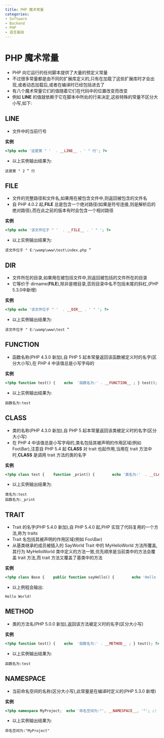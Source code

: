 ```yaml
---
title: PHP 魔术常量
categories:
- Software
- Backend
- PHP
- 语言基础
---
```

# PHP 魔术常量

- PHP 向它运行的任何脚本提供了大量的预定义常量
- 不过很多常量都是由不同的扩展库定义的,只有在加载了这些扩展库时才会出现,或者动态加载后,或者在编译时已经包括进去了
- 有八个魔术常量它们的值随着它们在代码中的位置改变而改变
- 例如 __LINE__ 的值就依赖于它在脚本中所处的行来决定,这些特殊的常量不区分大小写,如下:

## __LINE__

- 文件中的当前行号

**实例**

```php
<?php echo '这是第 " '  . __LINE__ . ' " 行'; ?>
```

- 以上实例输出结果为:

```
这是第 " 2 ” 行
```

## __FILE__

- 文件的完整路径和文件名,如果用在被包含文件中,则返回被包含的文件名
- 自 PHP 4.0.2 起,__FILE__ 总是包含一个绝对路径(如果是符号连接,则是解析后的绝对路径),而在此之前的版本有时会包含一个相对路径

**实例**

```php
<?php echo '该文件位于 " '  . __FILE__ . ' " '; ?>
```

- 以上实例输出结果为:

```
该文件位于 " E:\wamp\www\test\index.php ”
```

## __DIR__

- 文件所在的目录,如果用在被包括文件中,则返回被包括的文件所在的目录
- 它等价于 dirname(__FILE__),除非是根目录,否则目录中名不包括末尾的斜杠,(PHP 5.3.0中新增)

**实例**

```php
<?php echo '该文件位于 " '  . __DIR__ . ' " '; ?>
```

- 以上实例输出结果为:

```
该文件位于 " E:\wamp\www\test ”
```

## __FUNCTION__

- 函数名称(PHP 4.3.0 新加),自 PHP 5 起本常量返回该函数被定义时的名字(区分大小写),在 PHP 4 中该值总是小写字母的

**实例**

```php
<?php function test() {    echo  '函数名为:' . __FUNCTION__ ; } test(); ?>
```

- 以上实例输出结果为:

```
函数名为:test
```

## __CLASS__

- 类的名称(PHP 4.3.0 新加),自 PHP 5 起本常量返回该类被定义时的名字(区分大小写)
- 在 PHP 4 中该值总是小写字母的,类名包括其被声明的作用区域(例如 Foo\Bar),注意自 PHP 5.4 起 __CLASS__ 对 trait 也起作用,当用在 trait 方法中时,__CLASS__ 是调用 trait 方法的类的名字

**实例**

```php
<?php class test {    function _print() {        echo '类名为:'  . __CLASS__ . "<br>";        echo  '函数名为:' . __FUNCTION__ ;    } } $t = new test(); $t->_print(); ?>
```

- 以上实例输出结果为:

```
类名为:test
函数名为:_print
```

## __TRAIT__

- Trait 的名字(PHP 5.4.0 新加),自 PHP 5.4.0 起,PHP 实现了代码复用的一个方法,称为 traits
- Trait 名包括其被声明的作用区域(例如 Foo\Bar)
- 从基类继承的成员被插入的 SayWorld Trait 中的 MyHelloWorld 方法所覆盖,其行为 MyHelloWorld 类中定义的方法一致,优先顺序是当前类中的方法会覆盖 trait 方法,而 trait 方法又覆盖了基类中的方法

**实例**

```php
<?php class Base {    public function sayHello() {        echo 'Hello ';    } }  trait SayWorld {    public function sayHello() {        parent::sayHello();        echo 'World!';    } }  class MyHelloWorld extends Base {    use SayWorld; }  $o = new MyHelloWorld(); $o->sayHello(); ?>
```

- 以上例程会输出:

```
Hello World!
```

## __METHOD__

- 类的方法名(PHP 5.0.0 新加),返回该方法被定义时的名字(区分大小写)

**实例**

```php
<?php function test() {    echo  '函数名为:' . __METHOD__ ; } test(); ?>
```

- 以上实例输出结果为:

```
函数名为:test
```

## __NAMESPACE__

- 当前命名空间的名称(区分大小写),此常量是在编译时定义的(PHP 5.3.0 新增)

**实例**

```php
<?php namespace MyProject;  echo '命名空间为:"', __NAMESPACE__, '"'; // 输出 "MyProject" ?>
```

- 以上实例输出结果为:

```
命名空间为:"MyProject"
```
